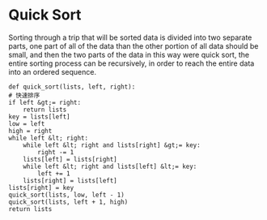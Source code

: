 # Quick Sort

Sorting through a trip that will be sorted data is divided into two separate parts, one part of all of the data than the other portion of all data should be small, and then the two parts of the data in this way were quick sort, the entire sorting process can be recursively, in order to reach the entire data into an ordered sequence.

```
def quick_sort(lists, left, right):
# 快速排序
if left &gt;= right:
    return lists
key = lists[left]
low = left
high = right
while left &lt; right:
    while left &lt; right and lists[right] &gt;= key:
        right -= 1
    lists[left] = lists[right]
    while left &lt; right and lists[left] &lt;= key:
        left += 1
    lists[right] = lists[left]
lists[right] = key
quick_sort(lists, low, left - 1)
quick_sort(lists, left + 1, high)
return lists
 
```